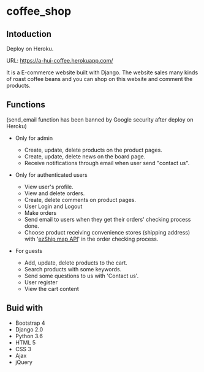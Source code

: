 # coffee_shop
## Intoduction

Deploy on Heroku.

URL: https://a-hui-coffee.herokuapp.com/

It is a E-commerce website built with Django.
The website sales many kinds of roast coffee beans and 
you can shop on this website and comment the products.

## Functions
(send_email function has been banned by Google security after deploy on Heroku)

* Only for admin
  * Create, update, delete products on the product pages.
  * Create, update, delete news on the board page.
  * Receive notifications through email when user send "contact us". 

* Only for authenticated users
  * View user's profile.
  * View and delete orders.
  * Create, delete comments on product pages.
  * User Login and Logout
  * Make orders
  * Send email to users when they get their orders' checking process done.
  * Choose product receiving convenience stores (shipping address) with '[ezShip map API](https://map.ezship.com.tw/ezship_map_web.jsp )' in the order checking process.

* For guests
  * Add, update, delete products to the cart.
  * Search products with some keywords.
  * Send some questions to us with 'Contact us'.
  * User register
  * View the cart content

## Buid with
* Bootstrap 4
* Django 2.0
* Python 3.6
* HTML 5
* CSS 3
* Ajax
* jQuery
